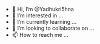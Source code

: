 - 👋 Hi, I’m @Yadhukri5hna
- 👀 I’m interested in ...
- 🌱 I’m currently learning ...
- 💞️ I’m looking to collaborate on ...
- 📫 How to reach me ...

<!---
Yadhukri5hna/Yadhukri5hna is a ✨ special ✨ repository because its `README.md` (this file) appears on your GitHub profile.
You can click the Preview link to take a look at your changes.
--->
